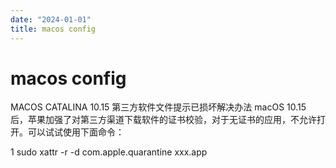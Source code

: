 ```yaml
---
date: "2024-01-01"
title: macos config
---
```


# macos config


MACOS CATALINA 10.15 第三方软件文件提示已损坏解决办法
macOS 10.15 后，苹果加强了对第三方渠道下载软件的证书校验，对于无证书的应用，不允许打开。可以试试使用下面命令：

1
sudo xattr -r -d com.apple.quarantine xxx.app
